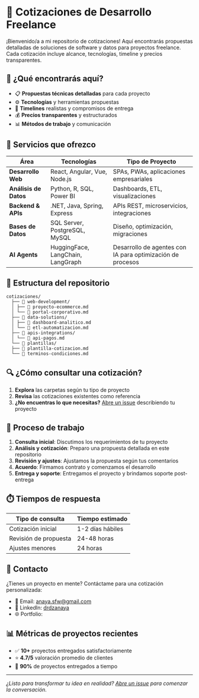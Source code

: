 # 💼 Cotizaciones de Desarrollo Freelance

¡Bienvenido/a a mi repositorio de cotizaciones! Aquí encontrarás propuestas detalladas de soluciones de software y datos para proyectos freelance. Cada cotización incluye alcance, tecnologías, timeline y precios transparentes.

## 🎯 ¿Qué encontrarás aquí?

- 📋 **Propuestas técnicas detalladas** para cada proyecto
- ⚙️ **Tecnologías** y herramientas propuestas
- 📅 **Timelines** realistas y compromisos de entrega
- 💰 **Precios transparentes** y estructurados
- 📊 **Métodos de trabajo** y comunicación

## 🚀 Servicios que ofrezco

| Área | Tecnologías | Tipo de Proyecto |
|------|-------------|------------------|
| **Desarrollo Web** | React, Angular, Vue, Node.js | SPAs, PWAs, aplicaciones empresariales |
| **Análisis de Datos** | Python, R, SQL, Power BI | Dashboards, ETL, visualizaciones |
|**Backend & APIs** | .NET, Java, Spring, Express | APIs REST, microservicios, integraciones |
| **Bases de Datos** | SQL Server, PostgreSQL, MySQL | Diseño, optimización, migraciones |
| **AI Agents** | HuggingFace, LangChain, LangGraph | Desarrollo de agentes con IA para optimización de procesos |

## 📂 Estructura del repositorio

~~~
cotizaciones/
  ├── 📁 web-development/
  │ ├── 📄 proyecto-ecommerce.md
  │ └── 📄 portal-corporativo.md
  ├── 📁 data-solutions/
  │ ├── 📄 dashboard-analitico.md
  │ └── 📄 etl-automatizacion.md
  ├── 📁 apis-integrations/
  │ └── 📄 api-pagos.md
  └── 📁 plantillas/
  ├── 📄 plantilla-cotizacion.md
  └── 📄 terminos-condiciones.md
~~~

## 🔍 ¿Cómo consultar una cotización?

1. **Explora** las carpetas según tu tipo de proyecto
2. **Revisa** las cotizaciones existentes como referencia
3. **¿No encuentras lo que necesitas?** [Abre un issue](https://github.com/tu-usuario/tu-repositorio/issues) describiendo tu proyecto

## 📝 Proceso de trabajo

1. **Consulta inicial**: Discutimos los requerimientos de tu proyecto
2. **Análisis y cotización**: Preparo una propuesta detallada en este repositorio
3. **Revisión y ajustes**: Ajustamos la propuesta según tus comentarios
4. **Acuerdo**: Firmamos contrato y comenzamos el desarrollo
5. **Entrega y soporte**: Entregamos el proyecto y brindamos soporte post-entrega

## ⏱️ Tiempos de respuesta

| Tipo de consulta | Tiempo estimado |
|------------------|-----------------|
| Cotización inicial | 1-2 días hábiles |
| Revisión de propuesta | 24-48 horas |
| Ajustes menores | 24 horas |

## 💬 Contacto

¿Tienes un proyecto en mente? Contáctame para una cotización personalizada:

- 📧 Email: anaya.sfw@gmail.com
- 💼 LinkedIn: [drdzanaya](https://www.linkedin.com/in/drdzanaya)
- 🌐 Portfolio: 

## 📊 Métricas de proyectos recientes

- ✅ **10+** proyectos entregados satisfactoriamente
- ⭐ **4.7/5** valoración promedio de clientes
- 🚀 **90%** de proyectos entregados a tiempo

---

*¿Listo para transformar tu idea en realidad? [Abre un issue](https://github.com/dan-rdza/cotizaciones/issues) para comenzar la conversación.*
